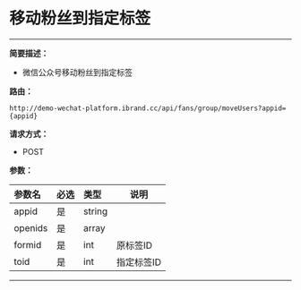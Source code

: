 
# 移动粉丝到指定标签
 ****

**简要描述：**


- 微信公众号移动粉丝到指定标签


**路由：**

```
http://demo-wechat-platform.ibrand.cc/api/fans/group/moveUsers?appid={appid}

```
**请求方式：**
- POST

**参数：**

|参数名|必选|类型|说明|
|:----    |:---|:----- |-----   |
|appid |是  |string |  |
|openids |是  |array |  |
|formid |是  |int |  原标签ID|
|toid |是  |int |  指定标签ID|
 ****



